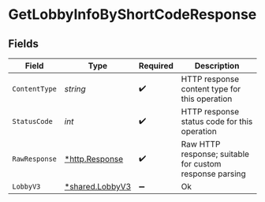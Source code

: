 # GetLobbyInfoByShortCodeResponse


## Fields

| Field                                                   | Type                                                    | Required                                                | Description                                             |
| ------------------------------------------------------- | ------------------------------------------------------- | ------------------------------------------------------- | ------------------------------------------------------- |
| `ContentType`                                           | *string*                                                | :heavy_check_mark:                                      | HTTP response content type for this operation           |
| `StatusCode`                                            | *int*                                                   | :heavy_check_mark:                                      | HTTP response status code for this operation            |
| `RawResponse`                                           | [*http.Response](https://pkg.go.dev/net/http#Response)  | :heavy_check_mark:                                      | Raw HTTP response; suitable for custom response parsing |
| `LobbyV3`                                               | [*shared.LobbyV3](../../models/shared/lobbyv3.md)       | :heavy_minus_sign:                                      | Ok                                                      |